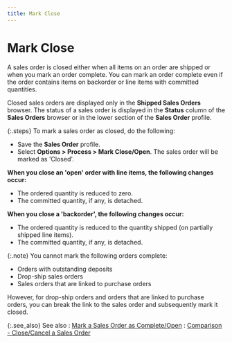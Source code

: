 ```yaml
---
title: Mark Close
---
```


# Mark Close


A sales order is closed either when all items on an order are shipped  or when you mark an order complete. You can mark an order complete even  if the order contains items on backorder or line items with committed  quantities.


Closed sales orders are displayed only in the **Shipped 
 Sales Orders** browser. The status of a sales order is displayed  in the **Status** column of the **Sales Orders** browser or in the lower  section of the **Sales Order** profile.


{:.steps}
To mark a sales order as closed, do the following:

- Save the **Sales Order** profile.
- Select **Options &gt; Process &gt; Mark Close/Open**.  The sales order will be marked as 'Closed'.



**When you close an 'open' order with line items,  the following changes occur:**

- The ordered  quantity is reduced to zero.
- The committed  quantity, if any, is detached.



**When you close a 'backorder', the following changes  occur:**

- The ordered  quantity is reduced to the quantity shipped (on partially shipped line  items).
- The committed  quantity, if any, is detached.



{:.note}
You cannot mark the following orders complete:

- Orders with  outstanding deposits
- Drop-ship sales  orders
- Sales orders  that are linked to purchase orders



However, for drop-ship orders and orders that are linked  to purchase orders, you can break the link to the sales order and subsequently  mark it closed.


{:.see_also}
See also
: [Mark  a Sales Order as Complete/Open]({{site.sp_baseurl}}/sales-docs/sales-orders/so-proc/mark-close-open/mark_a_sales_order_as_complete_open.html)
: [Comparison  - Close/Cancel a Sales Order]({{site.sp_baseurl}}/misc/comparison_cancel_and_close_a_sales_order.html)
